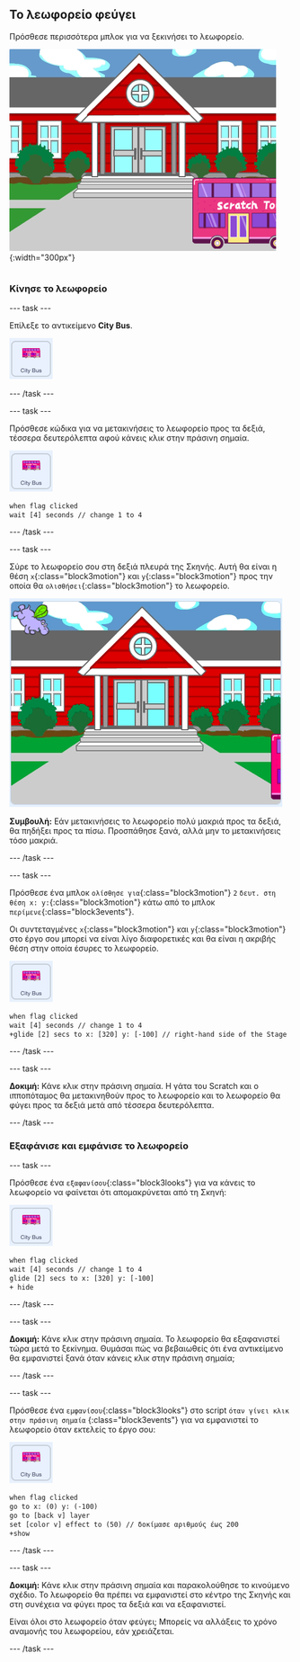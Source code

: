 ## Το λεωφορείο φεύγει

<div style="display: flex; flex-wrap: wrap">
<div style="flex-basis: 200px; flex-grow: 1; margin-right: 15px;">
Πρόσθεσε περισσότερα μπλοκ για να ξεκινήσει το λεωφορείο.
</div>
<div>

![Το Σκηνικό που δείχνει ότι το λεωφορείο έχει μετακινηθεί προς τα δεξιά.](images/bus-leaving.png){:width="300px"}

</div>
</div>

### Κίνησε το λεωφορείο

--- task ---

Επίλεξε το αντικείμενο **City Bus**.

![Το αντικείμενο City Bus.](images/bus-sprite.png)

--- /task ---

--- task ---

Πρόσθεσε κώδικα για να μετακινήσεις το λεωφορείο προς τα δεξιά, τέσσερα δευτερόλεπτα αφού κάνεις κλικ στην πράσινη σημαία.

![Το αντικείμενο City Bus.](images/bus-sprite.png)

```blocks3
when flag clicked 
wait [4] seconds // change 1 to 4
```

--- /task ---

--- task ---

Σύρε το λεωφορείο σου στη δεξιά πλευρά της Σκηνής. Αυτή θα είναι η θέση `x`{:class="block3motion"} και `y`{:class="block3motion"} προς την οποία θα `ολισθήσει`{:class="block3motion"} το λεωφορείο.

![](images/bus-right.png)

**Συμβουλή:** Εάν μετακινήσεις το λεωφορείο πολύ μακριά προς τα δεξιά, θα πηδήξει προς τα πίσω. Προσπάθησε ξανά, αλλά μην το μετακινήσεις τόσο μακριά.

--- /task ---

--- task ---

Πρόσθεσε ένα μπλοκ `ολίσθησε για`{:class="block3motion"} `2` `δευτ. στη θέση x: y:`{:class="block3motion"} κάτω από το μπλοκ `περίμενε`{:class="block3events"}.

Οι συντεταγμένες `x`{:class="block3motion"} και `y`{:class="block3motion"} στο έργο σου μπορεί να είναι λίγο διαφορετικές και θα είναι η ακριβής θέση στην οποία έσυρες το λεωφορείο.

![Το αντικείμενο City Bus.](images/bus-sprite.png)

```blocks3
when flag clicked 
wait [4] seconds // change 1 to 4
+glide [2] secs to x: [320] y: [-100] // right-hand side of the Stage
```

--- /task ---

--- task ---

**Δοκιμή:** Κάνε κλικ στην πράσινη σημαία. Η γάτα του Scratch και ο ιπποπόταμος θα μετακινηθούν προς το λεωφορείο και το λεωφορείο θα φύγει προς τα δεξιά μετά από τέσσερα δευτερόλεπτα.

--- /task ---

### Εξαφάνισε και εμφάνισε το λεωφορείο

--- task ---

Πρόσθεσε ένα `εξαφανίσου`{:class="block3looks"} για να κάνεις το λεωφορείο να φαίνεται ότι απομακρύνεται από τη Σκηνή:

![Το αντικείμενο City Bus.](images/bus-sprite.png)

```blocks3
when flag clicked 
wait [4] seconds // change 1 to 4
glide [2] secs to x: [320] y: [-100]
+ hide
```
--- /task ---

--- task ---

**Δοκιμή:** Κάνε κλικ στην πράσινη σημαία. Το λεωφορείο θα εξαφανιστεί τώρα μετά το ξεκίνημα. Θυμάσαι πώς να βεβαιωθείς ότι ένα αντικείμενο θα εμφανιστεί ξανά όταν κάνεις κλικ στην πράσινη σημαία;

--- /task ---

--- task ---

Πρόσθεσε ένα `εμφανίσου`{:class="block3looks"} στο script `όταν γίνει κλικ στην πράσινη σημαία` {:class="block3events"} για να εμφανιστεί το λεωφορείο όταν εκτελείς το έργο σου:

![Το αντικείμενο City Bus.](images/bus-sprite.png)

```blocks3
when flag clicked
go to x: (0) y: (-100)
go to [back v] layer
set [color v] effect to (50) // δοκίμασε αριθμούς έως 200
+show
```

--- /task ---

--- task ---

**Δοκιμή:** Κάνε κλικ στην πράσινη σημαία και παρακολούθησε το κινούμενο σχέδιο. Το λεωφορείο θα πρέπει να εμφανιστεί στο κέντρο της Σκηνής και στη συνέχεια να φύγει προς τα δεξιά και να εξαφανιστεί.

Είναι όλοι στο λεωφορείο όταν φεύγει; Μπορείς να αλλάξεις το χρόνο αναμονής του λεωφορείου, εάν χρειάζεται.

--- /task ---
